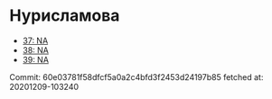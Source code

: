 # Нурисламова
- [37: NA](37.md)
- [38: NA](38.md)
- [39: NA](39.md)

Commit: 60e03781f58dfcf5a0a2c4bfd3f2453d24197b85
 fetched at: 20201209-103240
